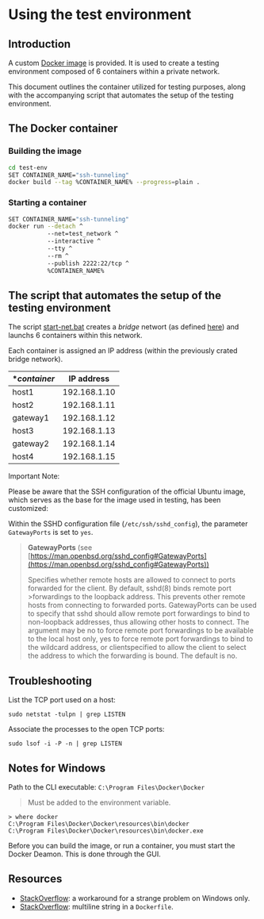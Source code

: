 # Using the test environment

## Introduction

A custom [Docker image](Dockerfile) is provided.
It is used to create a testing environment composed of 6 containers within a private network.

This document outlines the container utilized for testing purposes, along with the accompanying script that automates the setup of the testing environment.

## The Docker container

### Building the image

```bash
cd test-env
SET CONTAINER_NAME="ssh-tunneling"
docker build --tag %CONTAINER_NAME% --progress=plain .
```

### Starting a container

```bash
SET CONTAINER_NAME="ssh-tunneling"
docker run --detach ^
           --net=test_network ^
           --interactive ^
           --tty ^
           --rm ^
           --publish 2222:22/tcp ^
           %CONTAINER_NAME%
```

## The script that automates the setup of the testing environment

The script [start-net.bat](start-net.bat) creates a _bridge_ networt (as defined [here](https://docs.docker.com/reference/cli/docker/network/create/)) and launchs 6 containers within this network.

Each container is assigned an IP address (within the previously crated bridge network).

| **container* | **IP address**   |
|--------------|------------------|
| host1        | 192.168.1.10     |
| host2        | 192.168.1.11     |
| gateway1     | 192.168.1.12     |
| host3        | 192.168.1.13     |
| gateway2     | 192.168.1.14     |
| host4        | 192.168.1.15     |

Important Note:

Please be aware that the SSH configuration of the official Ubuntu image, which serves as the base for the image used in testing, has been customized:

Within the SSHD configuration file (`/etc/ssh/sshd_config`), the parameter `GatewayPorts` is set to `yes`.

> **GatewayPorts** (see [https://man.openbsd.org/sshd_config#GatewayPorts](https://man.openbsd.org/sshd_config#GatewayPorts))
>
> Specifies whether remote hosts are allowed to connect to ports forwarded for the client. By default, sshd(8)
> binds remote port >forwardings to the loopback address. This prevents other remote hosts from connecting to
> forwarded ports. GatewayPorts can be used to specify that sshd should allow remote port forwardings to bind
> to non-loopback addresses, thus allowing other hosts to connect. The argument may be no to force remote port
> forwardings to be available to the local host only, yes to force remote port forwardings to bind to the wildcard
> address, or clientspecified to allow the client to select the address to which the forwarding is bound.
> The default is no.

## Troubleshooting

List the TCP port used on a host:

	sudo netstat -tulpn | grep LISTEN

Associate the processes to the open TCP ports:

	sudo lsof -i -P -n | grep LISTEN

## Notes for Windows

Path to the CLI executable: `C:\Program Files\Docker\Docker`

> Must be added to the environment variable.

```
> where docker
C:\Program Files\Docker\Docker\resources\bin\docker
C:\Program Files\Docker\Docker\resources\bin\docker.exe
```

Before you can build the image, or run a container, you must start the Docker Deamon. This is done through the GUI.

## Resources

* [StackOverflow](https://stackoverflow.com/questions/75675823/docker-build-script-to-execute-does-not-exist-but-it-actually-exists-works): a workaround for a strange problem on Windows only.
* [StackOverflow](https://stackoverflow.com/questions/54397706/how-to-output-a-multiline-string-in-dockerfile-with-a-single-command): multiline string in a `Dockerfile`.
